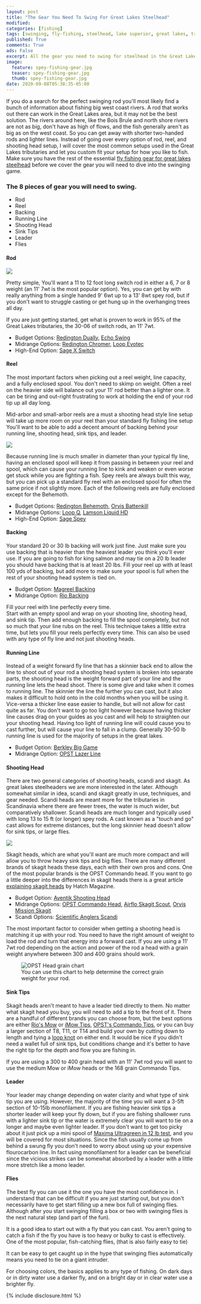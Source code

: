 ```yaml
---
layout: post
title: "The Gear You Need To Swing For Great Lakes Steelhead"
modified: 
categories: [fishing]
tags: [swinging, fly-fishing, steelhead, lake superior, great lakes, trout, techniques, tips]
published: True
comments: True
ads: False
excerpt: All the gear you need to swing for steelhead in the Great Lakes. Rods, reels, running line, shooting heads, and much more!
image:
  feature: spey-fishing-gear.jpg
  teaser: spey-fishing-gear.jpg
  thumb: spey-fishing-gear.jpg
date: 2020-09-08T05:38:35-05:00
---
```


If you do a search for the perfect swinging rod you'll most likely find a bunch of information about fishing big west coast rivers. A rod that works out there can work in the Great Lakes area, but it may not be the best solution. The rivers around here, like the Bois Brule and north shore rivers are not as big, don't have as high of flows, and the fish generally aren't as big as on the west coast. So you can get away with shorter two-handed rods and lighter lines. Instead of going over every option of rod, reel, and shooting head setup, I will cover the most common setups used in the Great Lakes tributaries and let you custom fit your setup for how you like to fish. Make sure you have the rest of the essential <a href="/fishing/fly-fishing-gear/">fly fishing gear for great lakes steelhead</a> before we cover the gear you will need to dive into the swinging game.

### The 8 pieces of gear you will need to swing.

-   Rod
-   Reel
-   Backing
-   Running Line
-   Shooting Head
-   Sink Tips
-   Leader
-   Flies

#### Rod


<div class="image-right"><a href="https://www.amazon.com/Echo-Switch-Rod-Fly-108/dp/B00506UU72/ref=as_li_ss_il?dchild=1&keywords=switch+rod&qid=1585233194&sr=8-4&th=1&psc=1&linkCode=li3&tag=jsoutdoors09-20&linkId=2257a023f7acd921aa8b25823a6feeb0&language=en_US" target="_blank"><img border="0" src="//ws-na.amazon-adsystem.com/widgets/q?_encoding=UTF8&ASIN=B00506UU72&Format=_SL250_&ID=AsinImage&MarketPlace=US&ServiceVersion=20070822&WS=1&tag=jsoutdoors09-20&language=en_US" ></a><img src="https://ir-na.amazon-adsystem.com/e/ir?t=jsoutdoors09-20&language=en_US&l=li3&o=1&a=B00506UU72" width="1" height="1" border="0" alt="" style="border:none !important; margin:0px !important;" /></div>

Pretty simple, You'll want a 11 to 12 foot long switch rod in either a 6, 7 or 8 weight (an 11' 7wt is the most popular option). Yes, you can get by with really anything from a single handed 9' 6wt up to a 13' 8wt spey rod, but if you don't want to struggle casting or get hung up in the overhanging trees all day.

If you are just getting started, get what is proven to work in 95% of the Great Lakes tributaries, the 30-06 of switch rods, an 11' 7wt.

- Budget Options:
<a target="_blank" rel="noreferrer" href="https://amzn.to/396Dhdi">Redington Dually</a>,
<a target="_blank" rel="noreferrer" href="https://amzn.to/33DrySs">Echo Swing</a>
- Midrange Options:
<a target="_blank" rel="noreferrer" href="https://amzn.to/2U9TZEe">Redington Chromer</a>,
<a target="_blank" rel="noreferrer" href="https://amzn.to/3bdCZCI">Loop Evotec</a>
- High-End Option:
<a target="_blank" rel="noreferrer" href="https://amzn.to/33CTEgD">Sage X Switch</a>

<script type="text/javascript">
amzn_assoc_tracking_id = "jsoutdoors09-20";
amzn_assoc_ad_mode = "manual";
amzn_assoc_ad_type = "smart";
amzn_assoc_marketplace = "amazon";
amzn_assoc_region = "US";
amzn_assoc_design = "enhanced_links";
amzn_assoc_asins = "B07FY94W83";
amzn_assoc_placement = "adunit";
amzn_assoc_linkid = "6b0d999a8a94128ebdaa81b5a78f5121";
</script>
<script src="//z-na.amazon-adsystem.com/widgets/onejs?MarketPlace=US"></script>

#### Reel

The most important factors when picking out a reel weight, line capacity, and a fully enclosed spool.
You don't need to skimp on weight. Often a reel on the heavier side will balance out your 11' rod better than a lighter one. It can be tiring and out-right frustrating to work at holding the end of your rod tip up all day long.

Mid-arbor and small-arbor reels are a must a shooting head style line setup will take up more room on your reel than your standard fly fishing line setup You'll want to be able to add a decent amount of backing behind your running line, shooting head, sink tips, and leader.

<div class="image-right">
<a href="https://www.amazon.com/Loop-USA-Fly-Reel-Color/dp/B07KWCPYGS/ref=as_li_ss_il?dchild=1&keywords=loop+q+reel&qid=1584815106&s=sporting-goods&sr=1-7&swrs=589E2B7C45D742C84FA7374A8C1615D1&linkCode=li3&tag=jsoutdoors09-20&linkId=06503cf24c84d1930023381698ad3994&language=en_US" target="_blank"><img border="0" src="//ws-na.amazon-adsystem.com/widgets/q?_encoding=UTF8&ASIN=B07KWCPYGS&Format=_SL250_&ID=AsinImage&MarketPlace=US&ServiceVersion=20070822&WS=1&tag=jsoutdoors09-20&language=en_US" ></a><img src="https://ir-na.amazon-adsystem.com/e/ir?t=jsoutdoors09-20&language=en_US&l=li3&o=1&a=B07KWCPYGS" width="1" height="1" border="0" alt="" style="border:none !important; margin:0px !important;" />
</div>

Because running line is much smaller in diameter than your typical fly line, having an enclosed spool will keep it from passing in between your reel and spool, which can cause your running line to kink and weaken or even worse get stuck while you are fighting a fish. Spey reels are always built this way, but you can pick up a standard fly reel with an enclosed spool for often the same price if not slightly more. Each of the following reels are fully enclosed except for the Behemoth.

- Budget Options:
<a target="_blank" rel="noreferrer" href="https://amzn.to/2QAfE6d">Redington Behemoth</a>,
<a target="_blank" rel="noreferrer" href="https://amzn.to/32Zj7AW">Orvis Battenkill</a>
- Midrange Options:
<a target="_blank" rel="noreferrer" href="https://amzn.to/2U9r2IA">Loop Q</a>,
<a target="_blank" rel="noreferrer" href="https://amzn.to/2WJJycr">Lamson Liquid HD</a>
- High-End Option:
<a target="_blank" rel="noreferrer" href="https://amzn.to/2U7x0JS">Sage Spey</a>

<script type="text/javascript">
amzn_assoc_tracking_id = "jsoutdoors09-20";
amzn_assoc_ad_mode = "manual";
amzn_assoc_ad_type = "smart";
amzn_assoc_marketplace = "amazon";
amzn_assoc_region = "US";
amzn_assoc_design = "enhanced_links";
amzn_assoc_asins = "B00S8LLOEY";
amzn_assoc_placement = "adunit";
amzn_assoc_linkid = "46a98a84723cbd1e098ef6d95fc165f1";
</script>
<script src="//z-na.amazon-adsystem.com/widgets/onejs?MarketPlace=US"></script>

#### Backing
Your standard 20 or 30 lb backing will work just fine. Just make sure you use backing that is heavier than the heaviest leader you think you'll ever use. If you are going to fish for king salmon and may tie on a 20 lb leader you should have backing that is at least 20 lbs. Fill your reel up with at least 100 yds of backing, but add more to make sure your spool is full when the rest of your shooting head system is tied on.

- Budget Option:
<a target="_blank" rel="noreferrer" href="https://amzn.to/3bwJJvt">Magreel Backing</a>
- Midrange Option:
<a target="_blank" rel="noreferrer" href="https://amzn.to/2QQujL1">Rio Backing</a>

<div class="notice-protip"><div class="tip">Fill your reel with line perfectly every time.</div>Start with an empty spool and wrap on your shooting line, shooting head, and sink tip. Then add enough backing to fill the spool completely, but not so much that your line rubs on the reel. This technique takes a little extra time, but lets you fill your reels perfectly every time. This can also be used with any type of fly line and not just shooting heads.</div>

#### Running Line
Instead of a weight forward fly line that has a skinnier back end to allow the line to shoot out of your rod a shooting head system is broken into separate parts, the shooting head is the weight forward part of your line and the running line lets the head shoot. There is some give and take when it comes to running line. The skinnier the line the further you can cast, but it also makes it difficult to hold onto in the cold months when you will be using it. Vice-versa a thicker line ease easier to handle, but will not allow for cast quite as far. You don't want to go too light however because having thicker line causes drag on your guides as you cast and will help to straighten our your shooting head. Having too light of running line will could cause you to cast further, but will cause your line to fall in a clump. Generally 30-50 lb running line is used for the majority of setups in the great lakes.

- Budget Option:
<a target="_blank" rel="noreferrer" href="https://amzn.to/3djvUSS">Berkley Big Game</a>
- Midrange Option:
<a target="_blank" rel="noreferrer" href="https://amzn.to/2Wwvenm">OPST Lazer Line</a>

#### Shooting Head
There are two general categories of shooting heads, scandi and skagit. As great lakes steelheaders we are more interested in the later. Although somewhat similar in idea, scandi and skagit greatly in use, techniques, and gear needed. Scandi heads are meant more for the tributaries in Scandinavia where there are fewer trees, the water is much wider, but comparatively shallower. Scandi heads are much longer and typically used with long 13 to 15 ft (or longer) spey rods. A cast known as a "touch and go" cast allows for extreme distances, but the long skinnier head doesn't allow for sink tips, or large flies.

<div class="image-right">
<a href="https://amzn.to/2WwCyiH" target="_blank"><img border="0" src="//ws-na.amazon-adsystem.com/widgets/q?_encoding=UTF8&ASIN=B01M2UFHCN&Format=_SL250_&ID=AsinImage&MarketPlace=US&ServiceVersion=20070822&WS=1&tag=jsoutdoors09-20&language=en_US" ></a><img src="https://ir-na.amazon-adsystem.com/e/ir?t=jsoutdoors09-20&language=en_US&l=li3&o=1&a=B01M2UFHCN" width="1" height="1" border="0" alt="" style="border:none !important; margin:0px !important;" />
</div>

Skagit heads, which are what you'll want are much more compact and will allow you to throw heavy sink tips and big flies. There are many different brands of skagit heads these days, each with their own pros and cons. One of the most popular brands is the OPST Commando head. If you want to go a little deeper into the differences in skagit heads there is a great article <a rel="noreferrer" target="_blank" href="https://www.hatchmag.com/articles/skagit-heads-explained/7712350">explaining skagit heads</a> by Hatch Magazine.

- Budget Option:
<a target="_blank" rel="noreferrer" href="https://amzn.to/2WxJ4G0">Aventik Shooting Head</a>
- Midrange Options:
<a target="_blank" rel="noreferrer" href="https://amzn.to/2QCows7">OPST Commando Head</a>,
<a target="_blank" rel="noreferrer" href="https://amzn.to/2WxAXt9">Airflo Skagit Scout</a>,
<a target="_blank" rel="noreferrer" href="https://amzn.to/2xdlVhu">Orvis Mission Skagit</a>
- Scandi Options:
<a target="_blank" rel="noreferrer" href="https://amzn.to/3a905dv">Scientific Anglers Scandi</a>

<script type="text/javascript">
amzn_assoc_tracking_id = "jsoutdoors09-20";
amzn_assoc_ad_mode = "manual";
amzn_assoc_ad_type = "smart";
amzn_assoc_marketplace = "amazon";
amzn_assoc_region = "US";
amzn_assoc_design = "enhanced_links";
amzn_assoc_asins = "B06WWQZLJ9";
amzn_assoc_placement = "adunit";
amzn_assoc_linkid = "f06f253281a442716003f096dcfd5873";
</script>
<script src="//z-na.amazon-adsystem.com/widgets/onejs?MarketPlace=US"></script>

The most important factor to consider when getting a shooting head is matching it up with your rod. You need to have the right amount of weight to load the rod and turn that energy into a forward cast. If you are using a 11' 7wt rod depending on the action and power of the rod a head with a grain weight anywhere between 300 and 400 grains should work.

<figure>
  <img title="OPST Head grain chart" src="http://www.opskagit.com/images/complete%20line%20chart.jpg?crc=4235157575">
  <figcaption>You can use this chart to help determine the correct grain weight for your rod.</figcaption>
</figure>

#### Sink Tips

<div class="image-right">

</div>

Skagit heads aren't meant to have a leader tied directly to them. No matter what skagit head you buy, you will need to add a tip to the front of it. There are a handful of different brands you can choose from, but the best options are either <a rel="noreferrer" target="_blank" href="https://amzn.to/2U9cwRs">Rio's Mow</a> or <a rel="noreferrer" target="_blank" href="https://amzn.to/2U5dUVi">iMow Tips</a>, <a rel="noreferrer" target="_blank" href="https://amzn.to/38QrRdY">OPST's Commando Tips</a>, or you can buy a larger section of T8, T11, or T14 and build your own by cutting down to length and tying a <a href="https://js-outdoors.com/fishing/What-Knot-To-Know/">loop knot</a> on either end.
It would be nice if you didn't need a wallet full of sink tips, but conditions change and it's better to have the right tip for the depth and flow you are fishing in.

<div class="notice-protip">If you are using a 300 to 400 grain head with an 11' 7wt rod you will want to use the medium Mow or iMow heads or the 168 grain Commando Tips.</div>

#### Leader
Your leader may change depending on water clarity and what type of sink tip you are using. However, the majority of the time you will want a 3-5ft section of 10-15lb monofilament. If you are fishing heavier sink tips a shorter leader will keep your fly down, but if you are fishing shallower runs with a lighter sink tip or the water is extremely clear you will want to tie on a longer and maybe even lighter leader. If you don't want to get too picky about it just pick up a mini spool of <a target="_blank" rel="noreferrer" href="https://amzn.to/3aW0roD">Maxima Ultragreen in 12 lb test</a>, and you will be covered for most situations. Since the fish usually come up from behind a swung fly you don't need to worry about using up your expensive flourocarbon line. In fact using monofilament for a leader can be beneficial since the vicious strikes can be somewhat absorbed by a leader with a little more stretch like a mono leader.

#### Flies
The best fly you can use it the one you have the most confidence in. I understand that can be difficult if you are just starting out, but you don't necessarily have to get start filling up a new box full of swinging flies. Although after you start swinging filling a box or two with swinging flies is the next natural step (and part of the fun).

It is a good idea to start out with a fly that you can cast. You aren't going to catch a fish if the fly you have is too heavy or bulky to cast is effectively. One of the most popular,  fish-catching flies, (that is also fairly easy to tie)

It can be easy to get caught up in the hype that swinging flies automatically means you need to tie on a giant intruder.

For choosing colors, the basics applies to any type of fishing. On dark days or in dirty water use a darker fly, and on a bright day or in clear water use a brighter fly.

{% include disclosure.html %}
